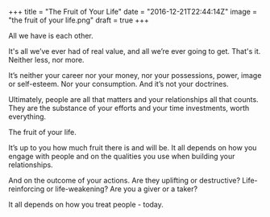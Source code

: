 +++
title = "The Fruit of Your Life"
date = "2016-12-21T22:44:14Z"
image = "the fruit of your life.png"
draft = true
+++

All we have is each other.

It's all we’ve ever had of real value, and all we’re ever going to get. That's it. Neither less, nor more.

It’s neither your career nor your money, nor your possessions, power, image or self-esteem. 
Nor your consumption. And it’s not your doctrines.

Ultimately, people are all that matters and your relationships all that counts. They are the substance of your 
efforts and your time investments, worth everything.

The fruit of your life.

It’s up to you how much fruit there is and will be. It all depends on how you engage with people 
and on the qualities you use when building your relationships. 

And on the outcome of your actions. Are they uplifting or destructive? Life-reinforcing 
or life-weakening? Are you a giver or a taker?

It all depends on how you treat people - today.